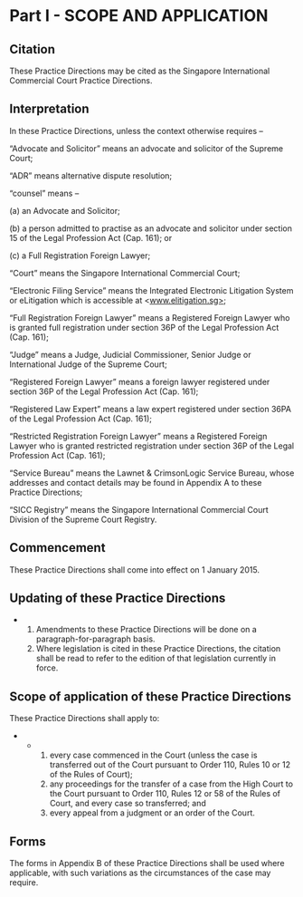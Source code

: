 # Part I - SCOPE AND APPLICATION

## Citation

These Practice Directions may be cited as the Singapore International Commercial Court Practice Directions.

##  Interpretation

In these Practice Directions, unless the context otherwise requires –

“Advocate and Solicitor” means an advocate and solicitor of the Supreme Court;

“ADR” means alternative dispute resolution;

“counsel” means –

(a) an Advocate and Solicitor;

(b) a person admitted to practise as an advocate and solicitor under section 15 of the Legal Profession Act (Cap. 161); or

(c) a Full Registration Foreign Lawyer;

“Court” means the Singapore International Commercial Court;

“Electronic Filing Service” means the Integrated Electronic Litigation System or eLitigation which is accessible at <www.elitigation.sg>;

“Full Registration Foreign Lawyer” means a Registered Foreign Lawyer who is granted full registration under section 36P of the Legal Profession Act (Cap. 161);

“Judge” means a Judge, Judicial Commissioner, Senior Judge or International Judge of the Supreme Court;

“Registered Foreign Lawyer” means a foreign lawyer registered under section 36P of the Legal Profession Act (Cap. 161);

“Registered Law Expert” means a law expert registered under section 36PA of the Legal Profession Act (Cap. 161);

“Restricted Registration Foreign Lawyer” means a Registered Foreign Lawyer who is granted restricted registration under section 36P of the Legal Profession Act (Cap. 161);

“Service Bureau” means the Lawnet & CrimsonLogic Service Bureau, whose addresses and contact details may be found in Appendix A to these Practice Directions;

“SICC Registry” means the Singapore International Commercial Court Division of the Supreme Court Registry.

## Commencement

These Practice Directions shall come into effect on 1 January 2015.

## Updating of these Practice Directions

*   1.  Amendments to these Practice Directions will be done on a paragraph-for-paragraph basis.
    2.  Where legislation is cited in these Practice Directions, the citation shall be read to refer to the edition of that legislation currently in force.

## Scope of application of these Practice Directions

These Practice Directions shall apply to:

*   *   1.  every case commenced in the Court (unless the case is transferred out of the Court pursuant to Order 110, Rules 10 or 12 of the Rules of Court);
        2.  any proceedings for the transfer of a case from the High Court to the Court pursuant to Order 110, Rules 12 or 58 of the Rules of Court, and every case so transferred; and
        3.  every appeal from a judgment or an order of the Court.

## Forms

The forms in Appendix B of these Practice Directions shall be used where applicable, with such variations as the circumstances of the case may require.